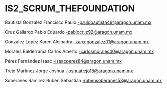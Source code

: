 # IS2_SCRUM_THEFOUNDATION

Bautista Gonzalez Francisco Paulo
-paulobautista49@aragon.unam.mx

Cruz Gallardo Pablo Eduardo
-pablocruz92@aragon.unam.mx

Gonzalez Lopez Karen Alejnadra
-karengonzalez01@aragon.unam.mx

Morales Balderrama Carlos Alberto
-carlosmorales40@aragon.unam.mx

Pérez Fernández Isaac
-isaacperez84@aragon.unam.mx

Trejo Martinez Jorge Joshua
-joshuatrejo18@aragon.unam.mx

Soberanes Ramírez Rubén Sebastián
-rubensoberanes53@aragon.unam.mx
